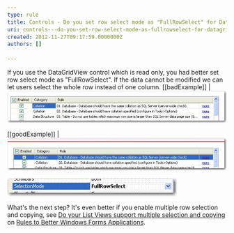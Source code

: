 ```yaml
---
type: rule
title: Controls - Do you set row select mode as "FullRowSelect" for DataGridView if it is read only? (Windows Forms Only)
uri: controls---do-you-set-row-select-mode-as-fullrowselect-for-datagridview-if-it-is-read-only-windows-forms-only
created: 2012-11-27T09:17:59.0000000Z
authors: []

---
```


If you use the DataGridView control which is read only, you had better set row select mode as "FullRowSelect". If the data cannot be modified we can let users select the whole row instead of one column.
   ​
[[badExample]]
| ![ Bad Example - Row select mode is not "FullRowSelect".](../../assets/NoneFullRowSelect.gif)

[[goodExample]]
| ![ Good Example - Row select mode is "FullRowSelect".](../../assets/FullRowSelect.gif)

![ Changed row select mode to FullRowSelect.](../../assets/setselectmodefull.gif)

What's the next step? It's even better if you enable multiple row selection and copying, see [Do your List Views support multiple selection and copying](http://www.ssw.com.au/ssw/Standards/Rules/RulesToBetterWindowsForms.aspx#ListView) on [Rules to Better Windows Forms Applications](http://www.ssw.com.au/ssw/Standards/Rules/RulesToBetterWindowsForms.aspx).

